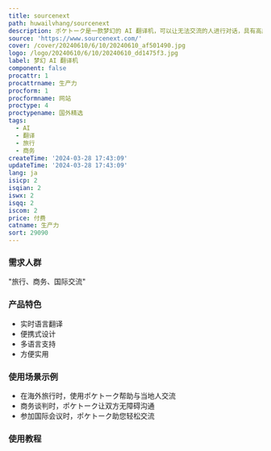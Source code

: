 ```yaml
---
title: sourcenext
path: huwailvhang/sourcenext
description: ポケトーク是一款梦幻的 AI 翻译机，可以让无法交流的人进行对话，具有高度实用性和便携性，是旅行、商务等场景的理想助手。
source: 'https://www.sourcenext.com/'
cover: /cover/20240610/6/10/20240610_af501490.jpg
logo: /logo/20240610/6/10/20240610_dd1475f3.jpg
label: 梦幻 AI 翻译机
component: false
procattr: 1
procattrname: 生产力
procform: 1
procformname: 网站
proctype: 4
proctypename: 国外精选
tags:
  - AI
  - 翻译
  - 旅行
  - 商务
createTime: '2024-03-28 17:43:09'
updateTime: '2024-03-28 17:43:09'
lang: ja
isicp: 2
isqian: 2
iswx: 2
isqq: 2
iscom: 2
price: 付费
catname: 生产力
sort: 29090
---
```




### 需求人群
"旅行、商务、国际交流"

### 产品特色
* 实时语言翻译
* 便携式设计
* 多语言支持
* 方便实用

### 使用场景示例
* 在海外旅行时，使用ポケトーク帮助与当地人交流
* 商务谈判时，ポケトーク让双方无障碍沟通
* 参加国际会议时，ポケトーク助您轻松交流

### 使用教程


  
